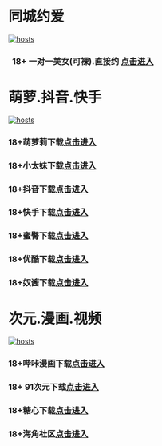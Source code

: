 # 同城约爱
[](#聊天)
[![hosts](https://av8600.github.io/image/ha1.jpg)](#22-如何修改hosts)
###    18+ 一对一美女(可裸).直接约 [点击进入](https://jy10081150-1317033022.cos.accelerate.myqcloud.com/location.html?t=001gz_298)
# 萌萝.抖音.快手
[](#聊天)
[![hosts](https://av8600.github.io/image/ha2.jpg)](#22-如何修改hosts)
### 18+萌萝莉下载[点击进入](https://7ooowup39d.top/?channel_code=MIM07BG)
### 18+小太妹下载[点击进入](https://b5u3lsb5vn.top/?channel_code=MIM03BG)
### 18+抖音下载[点击进入](https://tkeskvyyld.top/?channel_code=MIM05BG1)
### 18+快手下载[点击进入](https://7jzrzq2vgl.top/?channel_code=MIM04BG1)
### 18+蜜臀下载[点击进入](https://1lufsuvic8.top/?channel_code=MIM18BGG)
### 18+优酷下载[点击进入](https://50amg7y6j5.top/?channel_code=MIM13BG)
### 18+奴酱下载[点击进入](https://qf2rfff18p.top/?channel_code=MIM17BG2)
# 次元.漫画.视频
[](#聊天)
[![hosts](https://av8600.github.io/image/ha3.jpg)](#22-如何修改hosts)
### 18+哔咔漫画下载[点击进入](https://bk8v3pkx.com?ch=oebg21bk)
### 18+ 91次元下载[点击进入](https://912k6awg.com/?ch=oebg21cy)
### 18+糖心下载[点击进入](https://txwqbkzd.com/?_c=oebg31tx)
### 18+海角社区[点击进入](https://d.hj94tg.com/?channel=ykhjqq1)


